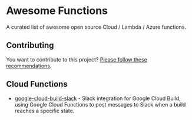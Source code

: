 # Awesome Functions

A curated list of awesome open source Cloud / Lambda / Azure functions.

## Contributing

You want to contribute to this project? [Please follow these recommendations](https://github.com/plutov/awesome-functions/blob/master/CONTRIBUTING.md).

## Cloud Functions

- [google-cloud-build-slack](https://github.com/Philmod/google-cloud-build-slack) - 
Slack integration for Google Cloud Build, using Google Cloud Functions to post messages to Slack when a build reaches a specific state.